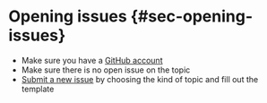 # Opening issues {#sec-opening-issues}

* Make sure you have a [GitHub account](https://github.com/signup/free)
* Make sure there is no open issue on the topic
* [Submit a new issue](https://github.com/nervosys/Botnix/issues/new/choose) by choosing the kind of topic and fill out the template

<!-- In the future this section could also include more detailed information on the issue templates -->
